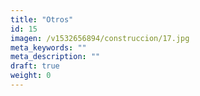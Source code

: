 ```yaml
---
title: "Otros"
id: 15
imagen: /v1532656894/construccion/17.jpg
meta_keywords: ""
meta_description: ""
draft: true
weight: 0
---
```

